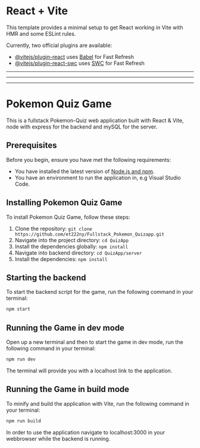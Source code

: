 # React + Vite

This template provides a minimal setup to get React working in Vite with HMR and some ESLint rules.

Currently, two official plugins are available:

- [@vitejs/plugin-react](https://github.com/vitejs/vite-plugin-react/blob/main/packages/plugin-react/README.md) uses [Babel](https://babeljs.io/) for Fast Refresh
- [@vitejs/plugin-react-swc](https://github.com/vitejs/vite-plugin-react-swc) uses [SWC](https://swc.rs/) for Fast Refresh

--------------------------------------
--------------------------------------
--------------------------------------

# Pokemon Quiz Game

This is a fullstack Pokemon-Quiz web application built with React & Vite, node with express for the backend and mySQL for the server.

## Prerequisites

Before you begin, ensure you have met the following requirements:

* You have installed the latest version of [Node.js and npm](https://nodejs.org/en/download/).
* You have an environment to run the application in, e.g Visual Studio Code. 

## Installing Pokemon Quiz Game

To install Pokemon Quiz Game, follow these steps:

1. Clone the repository: `git clone https://github.com/et222ny/Fullstack_Pokemon_Quizapp.git`
2. Navigate into the project directory: `cd QuizApp` 
3. Install the dependencies globally: `npm install`
4. Navigate into backend directory: `cd QuizApp/server`
5. Install the dependencies: `npm install`


## Starting the backend 

To start the backend script for the game, run the following command in your terminal:

```bash
npm start
```

## Running the Game in dev mode

Open up a new terminal and then to start the game in dev mode, run the following command in your terminal:

```bash
npm run dev 
```
The terminal will provide you with a localhost link to the application.


## Running the Game in build mode 

To minify and build the application with Vite, run the following command in your terminal: 

```bash
npm run build
```
In order to use the application navigate to localhost:3000 in your webbrowser while the backend is running.

